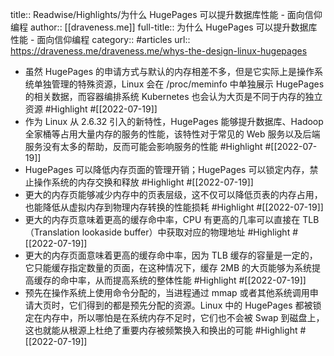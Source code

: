title:: Readwise/Highlights/为什么 HugePages 可以提升数据库性能 - 面向信仰编程
author:: [[draveness.me]]
full-title:: 为什么 HugePages 可以提升数据库性能 - 面向信仰编程
category:: #articles
url:: https://draveness.me/draveness.me/whys-the-design-linux-hugepages

- 虽然 HugePages 的申请方式与默认的内存相差不多，但是它实际上是操作系统单独管理的特殊资源，Linux 会在 /proc/meminfo 中单独展示 HugePages 的相关数据，而容器编排系统 Kubernetes 也会认为大页是不同于内存的独立资源 #Highlight #[[2022-07-19]]
- 作为 Linux 从 2.6.32 引入的新特性，HugePages 能够提升数据库、Hadoop 全家桶等占用大量内存的服务的性能，该特性对于常见的 Web 服务以及后端服务没有太多的帮助，反而可能会影响服务的性能 #Highlight #[[2022-07-19]]
- HugePages 可以降低内存页面的管理开销；HugePages 可以锁定内存，禁止操作系统的内存交换和释放 #Highlight #[[2022-07-19]]
- 更大的内存页能够减少内存中的页表层级，这不仅可以降低页表的内存占用，也能降低从虚拟内存到物理内存转换的性能损耗 #Highlight #[[2022-07-19]]
- 更大的内存页意味着更高的缓存命中率，CPU 有更高的几率可以直接在 TLB（Translation lookaside buffer）中获取对应的物理地址 #Highlight #[[2022-07-19]]
- 更大的内存页面意味着更高的缓存命中率，因为 TLB 缓存的容量是一定的，它只能缓存指定数量的页面，在这种情况下，缓存 2MB 的大页能够为系统提高缓存的命中率，从而提高系统的整体性能 #Highlight #[[2022-07-19]]
- 预先在操作系统上使用命令分配的，当进程通过 mmap 或者其他系统调用申请大页时，它们得到的都是预先分配的资源。Linux 中的 HugePages 都被锁定在内存中，所以哪怕是在系统内存不足时，它们也不会被 Swap 到磁盘上，这也就能从根源上杜绝了重要内存被频繁换入和换出的可能 #Highlight #[[2022-07-19]]
